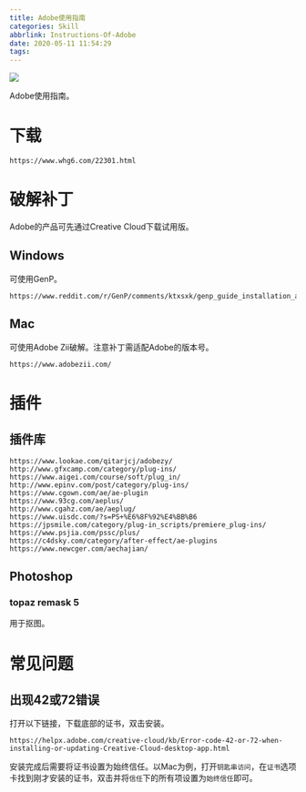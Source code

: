 ```yaml
---
title: Adobe使用指南
categories: Skill
abbrlink: Instructions-Of-Adobe
date: 2020-05-11 11:54:29
tags:
---
```


![](topic.jpg)

Adobe使用指南。

<!-- more -->

# 下载

```
https://www.whg6.com/22301.html
```

# 破解补丁

Adobe的产品可先通过Creative Cloud下载试用版。

## Windows

可使用GenP。

```
https://www.reddit.com/r/GenP/comments/ktxsxk/genp_guide_installation_and_cleanup/
```

## Mac

可使用Adobe Zii破解。注意补丁需适配Adobe的版本号。

```
https://www.adobezii.com/
```

# 插件

## 插件库

```
https://www.lookae.com/qitarjcj/adobezy/
http://www.gfxcamp.com/category/plug-ins/
https://www.aigei.com/course/soft/plug_in/
http://www.epinv.com/post/category/plug-ins/
https://www.cgown.com/ae/ae-plugin
https://www.93cg.com/aeplus/
http://www.cgahz.com/ae/aeplug/
https://www.uisdc.com/?s=PS+%E6%8F%92%E4%BB%B6
https://jpsmile.com/category/plug-in_scripts/premiere_plug-ins/
https://www.psjia.com/pssc/plus/
https://c4dsky.com/category/after-effect/ae-plugins
https://www.newcger.com/aechajian/
```

## Photoshop

### topaz remask 5

用于抠图。

# 常见问题

## 出现42或72错误

打开以下链接，下载底部的证书，双击安装。

```
https://helpx.adobe.com/creative-cloud/kb/Error-code-42-or-72-when-installing-or-updating-Creative-Cloud-desktop-app.html
```

安装完成后需要将证书设置为始终信任。以Mac为例，打开`钥匙串访问`，在`证书`选项卡找到刚才安装的证书，双击并将`信任`下的所有项设置为`始终信任`即可。

